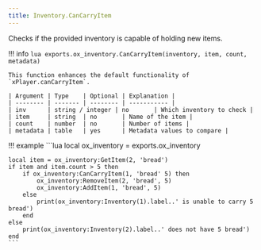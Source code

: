 ```yaml
---
title: Inventory.CanCarryItem
---
```

Checks if the provided inventory is capable of holding new items.

!!! info
	```lua
	exports.ox_inventory.CanCarryItem(inventory, item, count, metadata)
	```

	This function enhances the default functionality of `xPlayer.canCarryItem`.

	| Argument | Type    | Optional | Explanation |
	| -------- | ------- | -------- | ----------- |
	| inv      | string / integer | no       | Which inventory to check |
	| item     | string  | no       | Name of the item |
	| count    | number  | no       | Number of items |
	| metadata | table   | yes      | Metadata values to compare |

!!! example
	```lua
	local ox_inventory = exports.ox_inventory

	local item = ox_inventory:GetItem(2, 'bread')
	if item and item.count > 5 then
		if ox_inventory:CanCarryItem(1, 'bread' 5) then
			ox_inventory:RemoveItem(2, 'bread', 5)
			ox_inventory:AddItem(1, 'bread', 5)
		else
			print(ox_inventory:Inventory(1).label..' is unable to carry 5 bread')
		end
	else
		print(ox_inventory:Inventory(2).label..' does not have 5 bread')
	end
	```